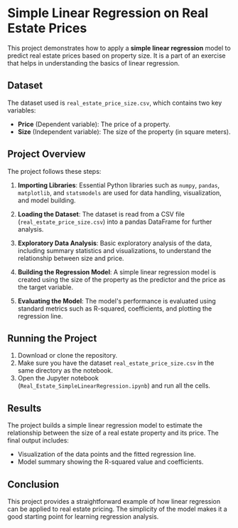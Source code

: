 
# Simple Linear Regression on Real Estate Prices
This project demonstrates how to apply a **simple linear regression** model to predict real estate prices based on property size. It is a part of an exercise that helps in understanding the basics of linear regression.

## Dataset
The dataset used is `real_estate_price_size.csv`, which contains two key variables:
- **Price** (Dependent variable): The price of a property.
- **Size** (Independent variable): The size of the property (in square meters).

## Project Overview
The project follows these steps:

1. **Importing Libraries**: Essential Python libraries such as `numpy`, `pandas`, `matplotlib`, and `statsmodels` are used for data handling, visualization, and model building.
   
2. **Loading the Dataset**: The dataset is read from a CSV file (`real_estate_price_size.csv`) into a pandas DataFrame for further analysis.

3. **Exploratory Data Analysis**: Basic exploratory analysis of the data, including summary statistics and visualizations, to understand the relationship between size and price.

4. **Building the Regression Model**: A simple linear regression model is created using the size of the property as the predictor and the price as the target variable.

5. **Evaluating the Model**: The model's performance is evaluated using standard metrics such as R-squared, coefficients, and plotting the regression line.

## Running the Project

1. Download or clone the repository.
2. Make sure you have the dataset `real_estate_price_size.csv` in the same directory as the notebook.
3. Open the Jupyter notebook (`Real_Estate_SimpleLinearRegression.ipynb`) and run all the cells.

## Results

The project builds a simple linear regression model to estimate the relationship between the size of a real estate property and its price. The final output includes:

- Visualization of the data points and the fitted regression line.
- Model summary showing the R-squared value and coefficients.

## Conclusion

This project provides a straightforward example of how linear regression can be applied to real estate pricing. The simplicity of the model makes it a good starting point for learning regression analysis.


